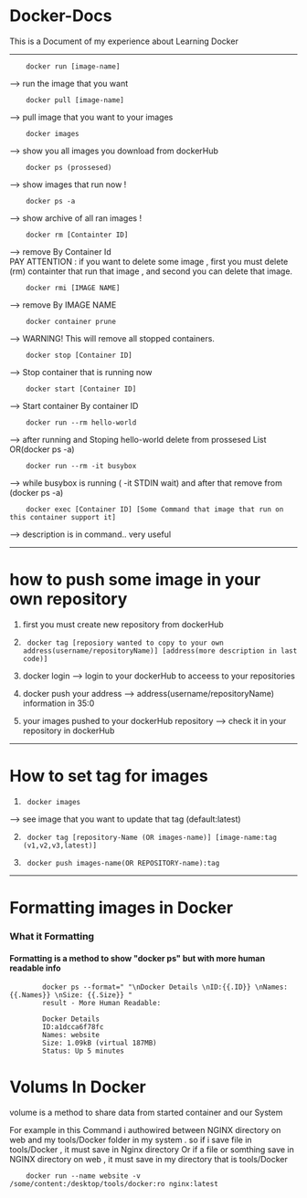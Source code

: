 # Docker-Docs
This is a Document of my experience about Learning Docker

----------------------------------------------------------------------------------------------------------------------------------------------------------------------------------------------------------------------------------------------------

		docker run [image-name] 
-->  run the image that you want 

		docker pull [image-name] 
--> pull image that you want to your images

		docker images 
-->            show you all images you download from dockerHub

		docker ps (prossesed)
-->    show images that run now !

		docker ps -a 
-->             show archive of all ran images !	

		docker rm [Containter ID] 
--> remove By Container Id  
PAY ATTENTION : if you want to delete some image , first you must delete (rm) containter that run that image , and second you can delete that image. 

		docker rmi [IMAGE NAME]
--> remove By IMAGE NAME

		docker container prune  
--> WARNING! This will remove all stopped containers. 

		docker stop [Container ID] 
--> Stop container that is running now

		docker start [Container ID] 
--> Start container By container ID

		docker run --rm hello-world 
--> after running and Stoping hello-world delete from prossesed List OR(docker ps -a)

		docker run --rm -it busybox 
--> while busybox is running ( -it STDIN wait) and after that remove from (docker ps -a)

		docker exec [Container ID] [Some Command that image that run on this container support it] 
--> description is in command.. very useful


-------------------------------------------------------------------------------------------
<h1>how to push some image in your own repository</h1>


1. first you must create new repository from dockerHub 

2. 		docker tag [reposiory wanted to copy to your own address(username/repositoryName)] [address(more description in last code)]

3. docker login --> login to your dockerHub to acceess to your repositories

4. docker push your address --> address(username/repositoryName) information in 35:0

5. your images pushed to your dockerHub repository  --> check it in your repository in dockerHub

-------------------------------------------------------------------------------------------
<h1>How to set tag for images</h1>
									
1. 		docker images 
--> see image that you want to update that tag (default:latest)

2. 		docker tag [repository-Name (OR images-name)] [image-name:tag (v1,v2,v3,latest)]

3. 		docker push images-name(OR REPOSITORY-name):tag

----------------------------------------------------------------------------------------------

<h1>Formatting images in Docker</h1>

<h3><strong>What it Formatting</strong></h3>
		<h4>Formatting is a method to show "docker ps" but with more human readable info</h4>

			docker ps --format=" "\nDocker Details \nID:{{.ID}} \nNames: {{.Names}} \nSize: {{.Size}} "
			result - More Human Readable:
		    
			Docker Details
			ID:a1dcca6f78fc
			Names: website
			Size: 1.09kB (virtual 187MB)
			Status: Up 5 minutes
			
			
		
<h1>Volums In Docker </h1>

volume is a method to share data from started container and our System

For example in this Command i authowired between NGINX directory on web and my tools/Docker folder in my system . 
so if i save file in tools/Docker , it must save in Nginx directory Or if a file or somthing save in NGINX directory on web ,
it must save in my directory that is tools/Docker

		docker run --name website -v /some/content:/desktop/tools/docker:ro nginx:latest